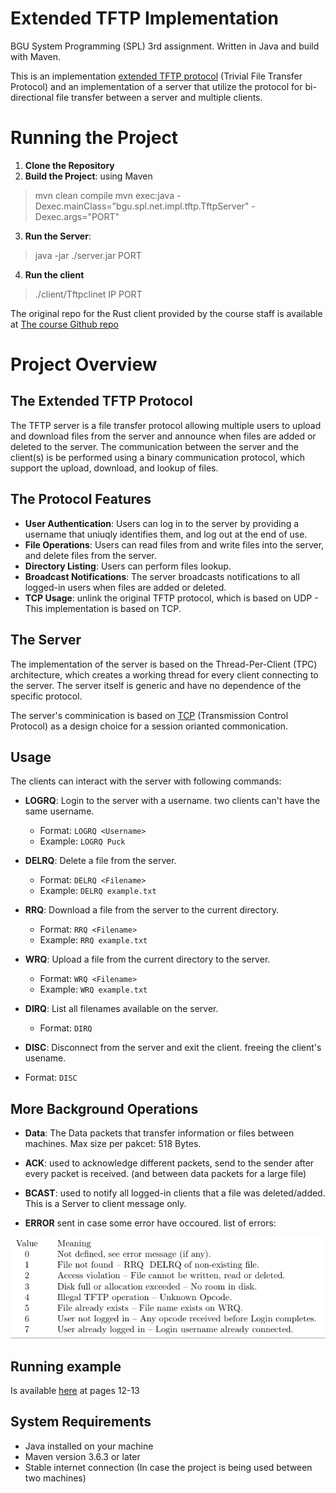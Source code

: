 # Extended TFTP Implementation
BGU System Programming (SPL) 3rd assignment. Written in Java and build with Maven. 

This is an implementation [extended TFTP protocol](https://en.wikipedia.org/wiki/Trivial_File_Transfer_Protocol) (Trivial File Transfer Protocol)  and an implementation of a server that utilize the protocol for bi-directional file transfer between a server and multiple clients.

# Running the Project
1. **Clone the Repository**
2. **Build the Project**: using Maven
> mvn clean compile
> mvn exec:java -Dexec.mainClass="bgu.spl.net.impl.tftp.TftpServer" -Dexec.args="PORT"
3. **Run the Server**: 
> java -jar ./server.jar PORT
4. **Run the client**
>  ./client/Tftpclinet IP PORT

The original repo for the Rust client provided by the course staff is available at [The course Github repo](https://github.com/bguspl/TFTP-rust-client )

# Project Overview
## The Extended TFTP Protocol
The TFTP server is a file transfer protocol allowing multiple users to upload and download files from the server and announce when files are added or deleted to the server. The communication between the server and the client(s) is be performed using a binary communication protocol, which support the upload, download, and lookup of files.

## The Protocol Features
- **User Authentication**: Users can log in to the server by providing a username that uniuqly identifies them, and log out at the end of use.
- **File Operations**: Users can read files from and write files into the server, and delete files from the server.
- **Directory Listing**: Users can perform files lookup.
- **Broadcast Notifications**: The server broadcasts notifications to all logged-in users when files are added or deleted.
- **TCP Usage**: unlink the original TFTP protocol, which is based on UDP - This implementation is based on TCP.

## The Server 
The implementation of the server is based on the Thread-Per-Client (TPC) architecture, which creates a working thread for every client connecting to the server. The server itself is generic and have no dependence of the specific protocol.

The server's comminication is based on [TCP](https://en.wikipedia.org/wiki/Transmission_Control_Protocol) (Transmission Control Protocol) as a design choice for a session orianted commonication.

## Usage
The clients can interact with the server with following commands:

- **LOGRQ**: Login to the server with a username. two clients can't have the same username.
  - Format: `LOGRQ <Username>`
  - Example: `LOGRQ Puck`

- **DELRQ**: Delete a file from the server.
  - Format: `DELRQ <Filename>`
  - Example: `DELRQ example.txt`

- **RRQ**: Download a file from the server to the current directory.
  - Format: `RRQ <Filename>`
  - Example: `RRQ example.txt`

- **WRQ**: Upload a file from the current directory to the server.
  - Format: `WRQ <Filename>`
  - Example: `WRQ example.txt`

- **DIRQ**: List all filenames available on the server.
  - Format: `DIRQ`

- **DISC**: Disconnect from the server and exit the client. freeing the client's usename.
-   Format: `DISC`

## More Background Operations
- **Data**: The Data packets that transfer information or files between machines. Max size per pakcet: 518 Bytes.

- **ACK**: used to acknowledge different packets, send to the sender after every packet is received. (and between data packets for a large file)

- **BCAST**: used to notify all logged-in clients that a file was deleted/added. This is a Server to client message only.

- **ERROR** sent in case some error have occoured. list of errors:
  
![error info](/Images/error%20info.png)

## Running example
Is available [here](SPL241__Assignment_3_instructions_v1.7.pdf) at pages 12-13

## System Requirements
- Java installed on your machine
- Maven version 3.6.3 or later
- Stable internet connection (In case the project is being used between two machines)
